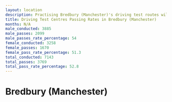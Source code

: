 ```yaml
---
layout: location
description: Practising Bredbury (Manchester)'s driving test routes will help you become more confident in your gear-changing abilities.
title: Driving Test Centres Passing Rates in Bredbury (Manchester)
months: N/A
male_conducted: 3885
male_passes: 2099
male_passes_rate_percentage: 54
female_conducted: 3258
female_passes: 1670
female_pass_rate_percentage: 51.3
total_conducted: 7143
total_passes: 3769
total_pass_rate_percentage: 52.8
---
```


# Bredbury (Manchester)
